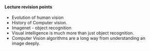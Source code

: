 #### Lecture revision points

* Evolution of human vision
* History of Computer vision.
* Imagenet - object recognition
* Visual intelligence is much more than just object recognition.
* Computer Vision algorithms are a long way from understanding an image deeply.

